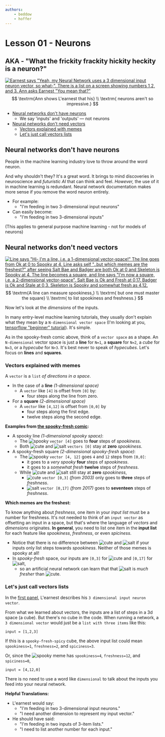 ```yaml
---
authors:
    - beddow
    - hoffer
---
```

# Lesson 01 - Neurons
## AKA - "What the frickity frackity hickity heckity is a neuron?"

[![Earnest says "Yeah, my Neural Network uses a 3 dimensional input neuron vector, so what-". There is a list on a screen showing numbers 1,2, and 3. Ann asks Earnest "You mean that?"][comic0]][comic0]
$$
\textrm{Ann shows L'earnest that his} \\
\textrm{ neurons aren't so impressive.}
$$

- [Neural networks don't have neurons][0]
	- We say 'inputs' and 'outputs' — not neurons
- [Neural networks don't need vectors][1]
	- [Vectors explained with memes][1.0]
	- [Let's just call vectors lists][1.1]

[0]: #neural-networks-dont-have-neurons
## Neural networks don't have neurons

People in the machine learning industry love to throw around the word neuron.

And why shouldn't they? It's a great word. It brings to mind discoveries in neuroscience and _futuristic AI_ that can think and feel. _However,_ the use of it in machine learning is redundant. Neural network documentation makes more sense if you remove the word neuron entirely.

- For example:
	- "I'm feeding in two 3-dimensional input neurons"
- Can easily become:
	- "I'm feeding in two 3-dimensional inputs"

(This applies to general purpose machine learning - not for models of neurons)

[1]: #neural-networks-dont-need-vectors
## Neural networks don't need vectors

[![Line says "Hi- I'm a line, i.e. a 1-dimensional vector-space!" The line goes from Ok at 0 to Spooky at 4. Line asks self "..but which memes are the freshest?" after seeing Salt Bae and Badger are both Ok at 0 and Skeleton is Spooky at 4. The line becomes a square, and line says "I'm now a square, i.e. a 2-dimensional vector-space". Salt Bae is Ok and Fresh at 0,17. Badger is Ok and Stale at 0,3. Skeleton is Spooky and somewhat fresh as 4,12.][comic1]][comic1]
$$
\textrm{A line can measure spookiness,} \\
\textrm{ but one must master the square} \\
\textrm{ to list spookiness and freshness.}
$$

Now let's look at the _dimensions_ of the inputs.

In many entry-level machine learning tutorials, they usually don't explain what they mean by a  `N-dimensional vector space` (I'm looking at you, [tensorflow "beginner" tutorial](https://www.tensorflow.org/get_started/mnist/beginners)). It's simple. 

As in the spooky-fresh comic above, think of a `vector space` as a shape. An `N-dimensional` vector space is just a __line__ for `N=1`, a __square__ for `N=2`, a _cube_ for `N=3`, or a _hypecube_ for `N>3`. It's best never to speak of _hypecubes_. Let's focus on __lines__ and __squares__.

[1.0]: #vectors-explained-with-memes
### Vectors explained with memes

A `vector` is a `list` _of directions in a space_.
- In the case of a __line__ _(1-dimensional space)_
	- A `vector` like `[4]` is offset from `[0]` by:
		- four steps along the line from zero.
- For a __square__ _(2-dimensional space)_
	- A `vector` like `[4,12]` is offset from `[0,0]` by
		- four steps along the first edge.
		- twelve steps along the second edge.

__Examples from [the spooky-fresh comic][1]:__
- A spooky line _(1-dimensional spooky space)_:
	- The ![spooky][spooky] `vector [4]` goes to __four__ steps of _spookiness_.
	- Both ![cute][cute] and ![salt][salt] `vectors [0]` stay at __zero__ _spookiness_. 
- A spooky-fresh square _(2-dimensional spooky-fresh space)_:
	- The ![spooky][spooky] `vector [4, 12]` goes `4` and `12` steps from `[0,0]`: 
		-  it goes to a _very spooky_ __four__ steps of _spookiness_.
		-  it goes to a _somewhat fresh_ __twelve__ steps of _freshness_.
	- While ![cute][cute] and ![salt][salt] still stay at __zero__  _spookiness_,
		- ![cute][cute] `vector [0,3]`  _(from 2003)_ only goes to __three__ steps of  _freshness_.
		- ![salt][salt] `vector [0,17]` _(from 2017)_ goes to __seventeen__ steps of _freshness_.

__Which memes are the freshest:__

To know anything about _freshness_, one item in your _input list_ must be a number for freshness. It's not needed to think of an `input vector` as offsetting an input in a space, but that's where the language of _vectors_ and _dimensions_ originates. __In general__, you need to list one item in the __input list__ for each feature like _spookiness_, _freshness_, or even _spiciness_.
- Notice that there is no difference between ![cute][cute] and ![salt][salt] if your inputs only list steps towards _spookiness_. Neither of those memes is spooky at all! 
- In _spooky-fresh_ space, our inputs are `[0,3]` for ![cute][cute] and `[0,17]` for ![salt][salt],
	-  so an artificial neural network can learn that that ![salt][salt] is _much fresher_ than ![cute][cute].

[comic0]: http://img.hoff.in/learnest/png/learnest0.png
[comic1]: http://img.hoff.in/learnest/png/dimensions.png
[spooky]: http://img.hoff.in/learnest/icons/0_spooky0.png
[salt]: http://img.hoff.in/learnest/icons/0_ok1.png
[cute]: http://img.hoff.in/learnest/icons/0_ok0.png


[1.1]: #lets-just-call-vectors-lists
### Let's just call vectors lists

In the [first panel][0], L'earnest describes his `3 dimensional input neuron vector`.

From what we learned about vectors, the inputs are a list of steps in a 3d space (a cube). But there's no cube in the code. When running a network, a `3 dimensional vector` would just be a `list with three items` like this:
```
input = [1,2,3]
```
If this is a `spooky-fresh-spicy` cube, the above input list could mean `spookiness=1`, `freshness=2`, and `spiciness=3`. 

Or, since the ![spooky][spooky] meme has `spookiness=4`, `freshness=12`, and `spiciness=0`,

```
input = [4,12,0]
```

There is no need to use a word like `dimensional` to talk about the inputs you feed into your neural network. 

__Helpful Translations:__

- L'earnest would say:
	- "I'm feeding in two 3-dimensional input neurons."
	- "I need another dimension to represent my input vector."
- He should have said:
	- "I'm feeding in two inputs of 3-item lists."
	- "I need to list another number for each input."
